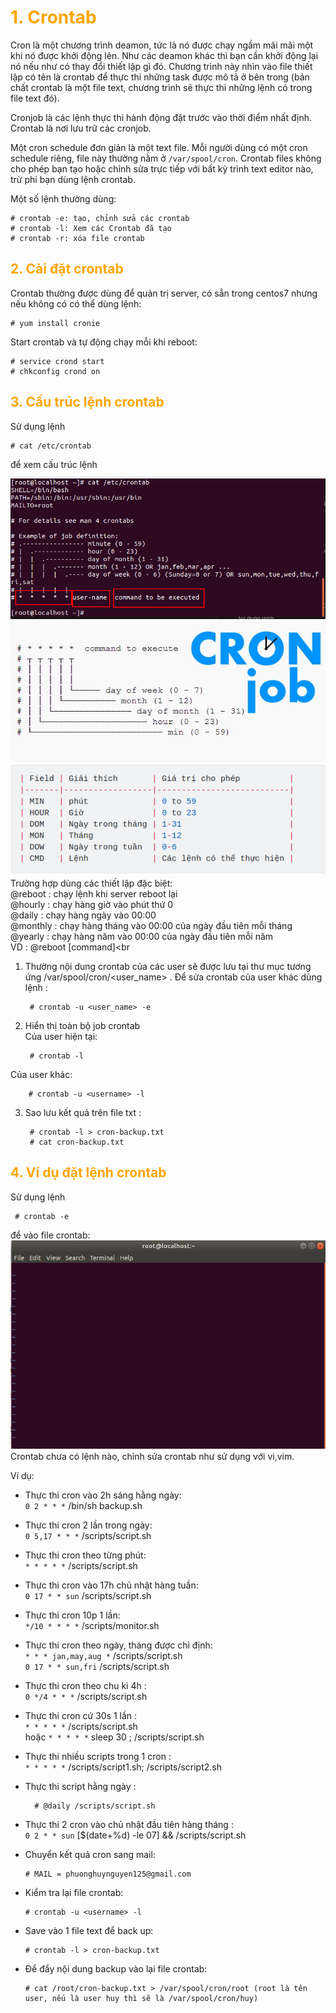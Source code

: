 <h1 style="color:orange">1. Crontab</h1>
Cron là một chương trình deamon, tức là nó được chạy ngầm mãi mãi một khi nó được khởi động lên. Như các deamon khác thì bạn cần khởi động lại nó nếu như có thay đổi thiết lập gì đó. Chương trình này nhìn vào file thiết lập có tên là crontab để thực thi những task được mô tả ở bên trong (bản chất crontab là một file text, chương trình sẽ thực thi những lệnh có trong file text đó).

Cronjob là các lệnh thực thi hành động đặt trước vào thời điểm nhất định. Crontab là nơi lưu trữ các cronjob.

Một cron schedule đơn giản là một text file. Mỗi người dùng có một cron schedule riêng, file này thường nằm ở `/var/spool/cron`. Crontab files không cho phép bạn tạo hoặc chỉnh sửa trực tiếp với bất kỳ trình text editor nào, trừ phi bạn dùng lệnh crontab.

Một số lệnh thường dùng:

    # crontab -e: tạo, chỉnh sửa các crontab
    # crontab -l: Xem các Crontab đã tạo
    # crontab -r: xóa file crontab
<h2 style="color:orange">2. Cài đặt crontab</h2>
Crontab thường được dùng để quản trị server, có sẵn trong centos7 nhưng nếu không có có thể dùng lệnh:
    
    # yum install cronie
Start crontab và tự động chạy mỗi khi reboot:

    # service crond start
    # chkconfig crond on
<h2 style="color:orange">3. Cấu trúc lệnh crontab</h2>
Sử dụng lệnh
    
    # cat /etc/crontab
để xem cấu trúc lệnh

![crontab](../../HUYNP/04.Linux/img/crontab.png)<br>
![crontab2](../../HUYNP/04.Linux/img/crontab2.jpg)<br>
![crontab1](../../HUYNP/04.Linux/img/crontab1.png)<br>
Trường hợp dùng các thiết lập đặc biệt:<br>
@reboot : chạy lệnh khi server reboot lại<br>
@hourly : chạy hàng giờ vào phút thứ 0<br>
@daily : chạy hàng ngày vào 00:00<br>
@monthly : chạy hàng tháng vào 00:00 của ngày đầu tiên mỗi tháng<br>
@yearly : chạy hàng năm vào 00:00 của ngày đầu tiên mỗi năm<br>
VD : @reboot [command]<br
1. Thường nội dung crontab của các user sẽ được lưu tại thư mục tương ứng /var/spool/cron/<user_name> . Để sửa crontab của user khác dùng lệnh :

        # crontab -u <user_name> -e
2. Hiển thị toàn bộ job crontab<br>
Của user hiện tại:
        
        # crontab -l
Của user khác:
        
        # crontab -u <username> -l
3. Sao lưu kết quả trên file txt :

        # crontab -l > cron-backup.txt
        # cat cron-backup.txt
<h2 style="color:orange">4. Ví dụ đặt lệnh crontab</h2>
Sử dụng lệnh 
      
     # crontab -e
để vào file crontab:
![crontab3](../../HUYNP/04.Linux/img/crontab3.png)<br>
Crontab chưa có lệnh nào, chỉnh sửa crontab như sử dụng với vi,vim.

Ví dụ:

- Thực thi cron vào 2h sáng hằng ngày:<br>
`0 2 * * *` /bin/sh backup.sh<br>
- Thực thi cron 2 lần trong ngày:<br>
`0 5,17 * * *` /scripts/script.sh<br>
- Thực thi cron theo từng phút:<br>
`* * * * *` /scripts/script.sh<br>
- Thực thi cron vào 17h chủ nhật hàng tuần:<br>
`0 17 * * sun` /scripts/script.sh<br>
- Thực thi cron 10p 1 lần:<br>
`*/10 * * * *` /scripts/monitor.sh<br>
- Thực thi cron theo ngày, tháng được chỉ định:<br>
`* * * jan,may,aug *` /scripts/script.sh<br>
`0 17 * * sun,fri` /scripts/script.sh<br>
- Thực thi cron theo chu kì 4h :<br>
`0 */4 * * *` /scripts/script.sh<br>
- Thực thi cron cứ 30s 1 lần :<br>
`* * * * *` /scripts/script.sh<br>
hoặc
`* * * * *` sleep 30 ; /scripts/script.sh<br>
- Thực thi nhiều scripts trong 1 cron :<br>
`* * * * *` /scripts/script1.sh; /scripts/script2.sh<br>
- Thực thi script hằng ngày :<br>

        # @daily /scripts/script.sh
- Thực thi 2 cron vào chủ nhật đầu tiên hàng tháng :<br>
`0 2 * * sun` [$(date+%d) -le 07] && /scripts/script.sh<br>
- Chuyển kết quả cron sang mail:<br>

      # MAIL = phuonghuynguyen125@gmail.com
- Kiểm tra lại file crontab:
      
      # crontab -u <username> -l
- Save vào 1 file text để back up:
      
      # crontab -l > cron-backup.txt
- Để đẩy nội dung backup vào lại file crontab:
      
      # cat /root/cron-backup.txt > /var/spool/cron/root (root là tên user, nếu là user huy thì sẽ là /var/spool/cron/huy)